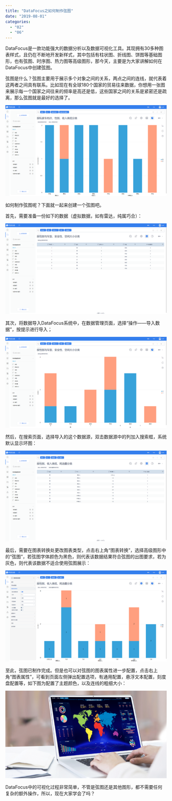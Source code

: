 ```yaml
---
title: "DataFocus之如何制作弦图"
date: "2019-08-01"
categories: 
  - "02"
  - "06"
---
```


DataFocus是一款功能强大的数据分析以及数据可视化工具。其现拥有30多种图表样式，且仍在不断地开发新样式，其中包括有柱状图、折线图、饼图等基础图形，也有弦图、时序图、热力图等高级图形，那今天，主要是为大家讲解如何在DataFocus中创建弦图。

弦图是什么？弦图主要用于展示多个对象之间的关系，两点之间的连线，就代表着这两者之间具有联系。比如现在有全球180个国家的贸易往来数据，你想用一张图来展示每一个国家之间往来的频率是高还是低，这些国家之间的关系是紧密还是疏离，那么弦图就是最好的选择了。

![](images/word-image-8.png)

如何制作弦图呢？下面就一起来创建一个弦图吧。

首先，需要准备一份如下的数据（虚拟数据，如有雷达，纯属巧合）：

![](images/word-image-9.png)

其次，将数据导入DataFocus系统中，在数据管理页面，选择“操作——导入数据”，按提示进行导入；

![](images/word-image-10.png)

然后，在搜索页面，选择导入的这个数据源，双击数据源中的列加入搜索框，系统默认显示环图：

![](images/word-image-11.png)

最后，需要在图表转换处更改图表类型，点击右上角“图表转换”，选择高级图形中的“弦图”，若弦图字体颜色为黑色，则代表该数据结果符合弦图的出图要求，若为灰色，则代表该数据不适合使用弦图展示：

![](images/word-image-12.png)

至此，弦图已制作完成。但是也可以对弦图的图表属性进一步配置，点击右上角“图表属性”，可看到页面左侧弹出配置选项，有通用配置，悬浮文本配置，刻度盘配置等，如下图为配置了主题颜色，以及连线的粗细大小：

![](images/word-image-13.png)

DataFocus中的可视化过程非常简单，不管是弦图还是其他图形，都不需要任何复杂的额外操作，所以，现在大家学会了吗？
